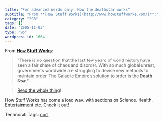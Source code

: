 ```yaml
---
title: "For advanced nerds only: How the deathstar works"
subtitle: "From **[How Stuff Works](http://www.howstuffworks.com/)**:"
category: "298"
tags: []
date: "2005-11-03"
type: "wp"
wordpress_id: 1664
---
```

From **[How Stuff Works](http://www.howstuffworks.com/)**:

> “There is no question that the last few years of world history have seen a fair share of chaos and disorder. With so much global unrest, governments worldwide are struggling to devise new methods to maintain order. The Galactic Empire’s solution to order is the **Death Star**.” 

> [Read the whole thing](http://science.howstuffworks.com/death-star.htm/printable)!

How Stuff Works has come a long way, with sections on [Science](http://science.howstuffworks.com/), [Health](http://health.howstuffworks.com/), [Entertainment](http://entertainment.howstuffworks.com/) etc. Check it out!

Technorati Tags: [cool](http://www.technorati.com/tag/cool)